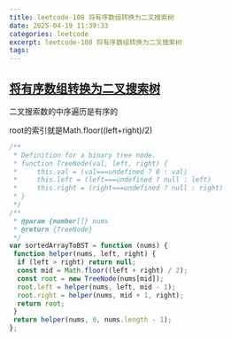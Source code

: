 ```yaml
---
title: leetcode-108 将有序数组转换为二叉搜索树
date: 2025-04-19 11:39:33
categories: leetcode
excerpt: leetcode-108 将有序数组转换为二叉搜索树
tags:
---
```


## [将有序数组转换为二叉搜索树](https://leetcode.cn/problems/convert-sorted-array-to-binary-search-tree/description/)

二叉搜索数的中序遍历是有序的

root的索引就是Math.floor((left+right)/2)

```js
/**
 * Definition for a binary tree node.
 * function TreeNode(val, left, right) {
 *     this.val = (val===undefined ? 0 : val)
 *     this.left = (left===undefined ? null : left)
 *     this.right = (right===undefined ? null : right)
 * }
 */
/**
 * @param {number[]} nums
 * @return {TreeNode}
 */
var sortedArrayToBST = function (nums) {
 function helper(nums, left, right) {
  if (left > right) return null;
  const mid = Math.floor((left + right) / 2);
  const root = new TreeNode(nums[mid]);
  root.left = helper(nums, left, mid - 1);
  root.right = helper(nums, mid + 1, right);
  return root;
 }
 return helper(nums, 0, nums.length - 1);
};
```
